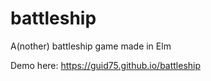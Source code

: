 # battleship

A(nother) battleship game made in Elm

Demo here: https://guid75.github.io/battleship
